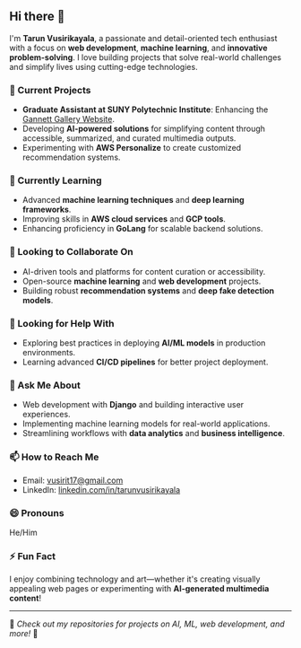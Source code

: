## Hi there 👋 

I'm **Tarun Vusirikayala**, a passionate and detail-oriented tech enthusiast with a focus on **web development**, **machine learning**, and **innovative problem-solving**. I love building projects that solve real-world challenges and simplify lives using cutting-edge technologies.

### 🔭 Current Projects
- **Graduate Assistant at SUNY Polytechnic Institute**: Enhancing the [Gannett Gallery Website](https://gannettgallery.org/).
- Developing **AI-powered solutions** for simplifying content through accessible, summarized, and curated multimedia outputs.
- Experimenting with **AWS Personalize** to create customized recommendation systems.

### 🌱 Currently Learning
- Advanced **machine learning techniques** and **deep learning frameworks**.
- Improving skills in **AWS cloud services** and **GCP tools**.
- Enhancing proficiency in **GoLang** for scalable backend solutions.

### 👯 Looking to Collaborate On
- AI-driven tools and platforms for content curation or accessibility.
- Open-source **machine learning** and **web development** projects.
- Building robust **recommendation systems** and **deep fake detection models**.

### 🤔 Looking for Help With
- Exploring best practices in deploying **AI/ML models** in production environments.
- Learning advanced **CI/CD pipelines** for better project deployment.

### 💬 Ask Me About
- Web development with **Django** and building interactive user experiences.
- Implementing machine learning models for real-world applications.
- Streamlining workflows with **data analytics** and **business intelligence**.

### 📫 How to Reach Me
- Email: [vusirit17@gmail.com](mailto:vusirit17@gmail.com)
- LinkedIn: [linkedin.com/in/tarunvusirikayala](https://www.linkedin.com/in/tarunvusirikayala)

### 😄 Pronouns
He/Him

### ⚡ Fun Fact
I enjoy combining technology and art—whether it's creating visually appealing web pages or experimenting with **AI-generated multimedia content**!

---

🌟 *Check out my repositories for projects on AI, ML, web development, and more!* 🌟
